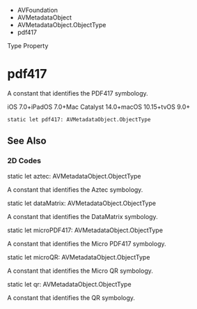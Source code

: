 

- AVFoundation
- AVMetadataObject
- AVMetadataObject.ObjectType
-  pdf417 

Type Property

# pdf417

A constant that identifies the PDF417 symbology.

iOS 7.0+iPadOS 7.0+Mac Catalyst 14.0+macOS 10.15+tvOS 9.0+

``` source
static let pdf417: AVMetadataObject.ObjectType
```

## See Also

### 2D Codes

static let aztec: AVMetadataObject.ObjectType

A constant that identifies the Aztec symbology.

static let dataMatrix: AVMetadataObject.ObjectType

A constant that identifies the DataMatrix symbology.

static let microPDF417: AVMetadataObject.ObjectType

A constant that identifies the Micro PDF417 symbology.

static let microQR: AVMetadataObject.ObjectType

A constant that identifies the Micro QR symbology.

static let qr: AVMetadataObject.ObjectType

A constant that identifies the QR symbology.

